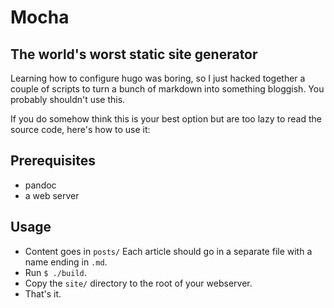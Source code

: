 # Mocha

## The world's worst static site generator

Learning how to configure hugo was boring, so I just hacked together a couple of scripts to turn a bunch of markdown into something bloggish.
You probably shouldn't use this.

If you do somehow think this is your best option but are too lazy to read the source code, here's how to use it:

## Prerequisites

- pandoc
- a web server

## Usage

- Content goes in `posts/` Each article should go in a separate file with a name ending in `.md`.
- Run `$ ./build`.
- Copy the `site/` directory to the root of your webserver.
- That's it.

